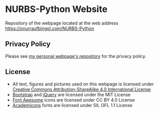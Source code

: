 # NURBS-Python Website

Repository of the webpage located at the web address https://onurraufbingol.com/NURBS-Python

## Privacy Policy

Please see [my personal webpage's repository](https://github.com/orbingol/orbingol.github.io) for the privacy policy.

## License

* All text, figures and pictures used on this webpage is licensed under [Creative Commons Attribution-ShareAlike 4.0 International License](https://creativecommons.org/licenses/by-sa/4.0/)
* [Bootstrap](https://github.com/twbs/bootstrap) and [jQuery](https://jquery.org) are licensed under the MIT License
* [Font Awesome](https://fontawesome.com/) icons are licensed under CC BY 4.0 License
* [Academicons](https://jpswalsh.github.io/academicons/) fonts are licensed under SIL OFL 1.1 License
